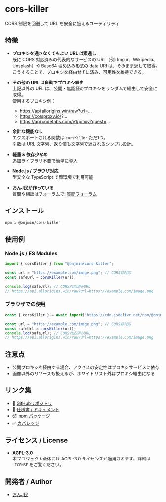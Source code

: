 # cors-killer
CORS 制限を回避して URL を安全に扱えるユーティリティ

## 特徴
- **プロキシを通さなくてもよい URL は素通し**  
  既に CORS 対応済みの代表的なサービスの URL（例: Imgur、Wikipedia、Unsplash）や
  Base64 埋め込み形式の data URI は、そのまま返して取得。  
  こうすることで、プロキシを経由せずに済み、可用性を維持できる。

- **その他の URL は自動でプロキシ経由**  
  上記以外の URL は、公開・無認証のプロキシをランダムで経由して安全に取得。  
  使用するプロキシ例：
    - https://api.allorigins.win/raw?url=...
    - https://corsproxy.io/?...
    - https://api.codetabs.com/v1/proxy?quest=...

- **余計な機能なし**  
  エクスポートされる関数は `corsKiller` ただ1つ。  
  引数は URL 文字列、返り値も文字列で返されるシンプル設計。

- **軽量 & 依存少なめ**  
  追加ライブラリ不要で簡単に導入

- **Node.js / ブラウザ対応**  
  型安全な TypeScript で両環境で利用可能

- **おんJ民が作っている**  
  質問や相談はフォーラムで: [質問フォーラム](https://unj.netlify.app)

## インストール
```sh
npm i @onjmin/cors-killer
```

## 使用例

### Node.js / ES Modules
```ts
import { corsKiller } from "@onjmin/cors-killer";

const url = "https://example.com/image.png"; // CORS非対応
const safeUrl = corsKiller(url);

console.log(safeUrl); // CORS対応済みURL
// https://api.allorigins.win/raw?url=https://example.com/image.png
```

### ブラウザでの使用
```js
const { corsKiller } = await import("https://cdn.jsdelivr.net/npm/@onjmin/cors-killer/dist/index.min.mjs");

const url = "https://example.com/image.png"; // CORS非対応
const safeUrl = corsKiller(url);
console.log(safeUrl); // CORS対応済みURL
// https://api.allorigins.win/raw?url=https://example.com/image.png
```

## 注意点
- 公開プロキシを経由する場合、アクセスの安定性はプロキシサービスに依存
- 画像以外のリソースも扱えるが、ホワイトリスト外はプロキシ経由になる

## リンク集
- 🌟 [GitHubリポジトリ](https://github.com/onjmin/cors-killer)
- 🛫 [仕様書 / ドキュメント](https://onjmin.github.io/cors-killer)
- 📦 [npm パッケージ](https://www.npmjs.com/package/@onjmin/cors-killer)
- ✅ [カバレッジ](https://onjmin.github.io/cors-killer/coverage)

## ライセンス / License
- **AGPL-3.0**  
  本プロジェクト全体には AGPL-3.0 ライセンスが適用されます。詳細は ``LICENSE`` をご覧ください。

## 開発者 / Author
- [おんJ民](https://github.com/onjmin)
